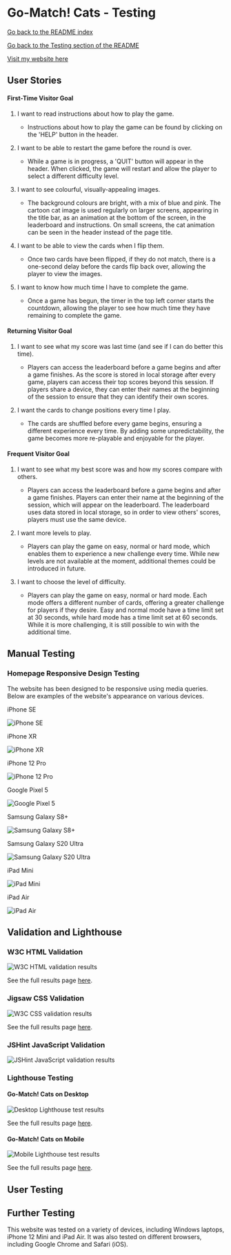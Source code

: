 # **Go-Match! Cats - Testing**

[Go back to the README index](https://github.com/alicehillier/rainforest-cafe#go-match-cats)

[Go back to the Testing section of the README](https://github.com/alicehillier/go-match-cats#testing)

[Visit my website here](https://alicehillier.github.io/go-match-cats)

## **User Stories**

#### **First-Time Visitor Goal**

1. I want to read instructions about how to play the game.
    - Instructions about how to play the game can be found by clicking on the 'HELP' button in the header.

2. I want to be able to restart the game before the round is over.
    - While a game is in progress, a 'QUIT' button will appear in the header. When clicked, the game will restart and allow the player to select a different difficulty level.

3. I want to see colourful, visually-appealing images.
    - The background colours are bright, with a mix of blue and pink. The cartoon cat image is used regularly on larger screens, appearing in the title bar, as an animation at the bottom of the screen, in the leaderboard and instructions. On small screens, the cat animation can be seen in the header instead of the page title.

4. I want to be able to view the cards when I flip them.
    - Once two cards have been flipped, if they do not match, there is a one-second delay before the cards flip back over, allowing the player to view the images.

5. I want to know how much time I have to complete the game.
    - Once a game has begun, the timer in the top left corner starts the countdown, allowing the player to see how much time they have remaining to complete the game.

#### **Returning Visitor Goal**

1. I want to see what my score was last time (and see if I can do better this time).
    - Players can access the leaderboard before a game begins and after a game finishes. As the score is stored in local storage after every game, players can access their top scores beyond this session.
    If players share a device, they can enter their names at the beginning of the session to ensure that they can identify their own scores.

2. I want the cards to change positions every time I play.
    - The cards are shuffled before every game begins, ensuring a different experience every time. By adding some unpredictability, the game becomes more re-playable and enjoyable for the player.

#### **Frequent Visitor Goal**

1. I want to see what my best score was and how my scores compare with others.
    - Players can access the leaderboard before a game begins and after a game finishes. Players can enter their name at the beginning of the session, which will appear on the leaderboard. The leaderboard uses data stored in local storage, so in order to view others' scores, players must use the same device.

3. I want more levels to play.
    - Players can play the game on easy, normal or hard mode, which enables them to experience a new challenge every time. While new levels are not available at the moment, additional themes could be introduced in future.

4. I want to choose the level of difficulty.
    - Players can play the game on easy, normal or hard mode. Each mode offers a different number of cards, offering a greater challenge for players if they desire. Easy and normal mode have a time limit set at 30 seconds, while hard mode has a time limit set at 60 seconds. While it is more challenging, it is still possible to win with the additional time.

## **Manual Testing**

### **Homepage Responsive Design Testing**

The website has been designed to be responsive using media queries. Below are examples of the website's appearance on various devices.

iPhone SE

![iPhone SE](assets/images/readme-images/testing/iphone-se.png)

iPhone XR

![iPhone XR](assets/images/readme-images/testing/iphone-xr.png)

iPhone 12 Pro

![iPhone 12 Pro](assets/images/readme-images/testing/iphone-12-pro.png)

Google Pixel 5

![Google Pixel 5](assets/images/readme-images/testing/pixel-5.png)

Samsung Galaxy S8+

![Samsung Galaxy S8+](assets/images/readme-images/testing/samsung-galaxy-s8+.png)

Samsung Galaxy S20 Ultra

![Samsung Galaxy S20 Ultra](assets/images/readme-images/testing/samsung-galaxy-s20-ultra.png)

iPad Mini

![iPad Mini](assets/images/readme-images/testing/ipad-mini.png)

iPad Air

![iPad Air](assets/images/readme-images/testing/ipad-air.png)

## **Validation and Lighthouse**

### **W3C HTML Validation**

![W3C HTML validation results](assets/images/readme-images/testing/html-validation-image.png)

See the full results page [here](assets/images/readme-images/testing/html-validation.pdf).

### **Jigsaw CSS Validation**

![W3C CSS validation results](assets/images/readme-images/testing/css-validation-image.png)

See the full results page [here](assets/images/readme-images/testing/css-validation.pdf).

### **JSHint JavaScript Validation**

![JSHint JavaScript validation results](assets/images/readme-images/testing/javascript-validation-image.png)

### **Lighthouse Testing**

#### **Go-Match! Cats on Desktop**

![Desktop Lighthouse test results](assets/images/readme-images/testing/testing-lighthouse-desktop.png)

See the full results page [here](assets/images/readme-images/testing/testing-lighthouse-desktop-results.pdf).

#### **Go-Match! Cats on Mobile**

![Mobile Lighthouse test results](assets/images/readme-images/testing/testing-lighthouse-mobile.png)

See the full results page [here](assets/images/readme-images/testing/testing-lighthouse-mobile-results.pdf).

## **User Testing**

## **Further Testing**

This website was tested on a variety of devices, including Windows laptops, iPhone 12 Mini and iPad Air. It was also tested on different browsers, including Google Chrome and Safari (iOS).